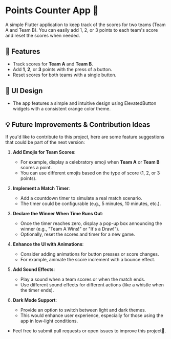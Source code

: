 # Points Counter App 🏀

A simple Flutter application to keep track of the scores for two teams (Team A and Team B). You can easily add 1, 2, or 3 points to each team's score and reset the scores when needed.

## 🚀 Features
- Track scores for **Team A** and **Team B**.
- Add **1**, **2**, or **3** points with the press of a button.
- Reset scores for both teams with a single button.

## 🎨 UI Design
- The app features a simple and intuitive design using ElevatedButton widgets with a consistent orange color theme.

## 💡 Future Improvements & Contribution Ideas

If you'd like to contribute to this project, here are some feature suggestions that could be part of the next version:

1. **Add Emojis for Team Scores**: 
   - For example, display a celebratory emoji when **Team A** or **Team B** scores a point.
   - You can use different emojis based on the type of score (1, 2, or 3 points).

2. **Implement a Match Timer**:
   - Add a countdown timer to simulate a real match scenario.
   - The timer could be configurable (e.g., 5 minutes, 10 minutes, etc.).

3. **Declare the Winner When Time Runs Out**:
   - Once the timer reaches zero, display a pop-up box announcing the winner (e.g., "Team A Wins!" or "It's a Draw!").
   - Optionally, reset the scores and timer for a new game.

4. **Enhance the UI with Animations**:
   - Consider adding animations for button presses or score changes.
   - For example, animate the score increment with a bounce effect.

5. **Add Sound Effects**:
   - Play a sound when a team scores or when the match ends.
   - Use different sound effects for different actions (like a whistle when the timer ends).

6. **Dark Mode Support**:
   - Provide an option to switch between light and dark themes.
   - This would enhance user experience, especially for those using the app in low-light conditions.

- Feel free to submit pull requests or open issues to improve this project🤝.
